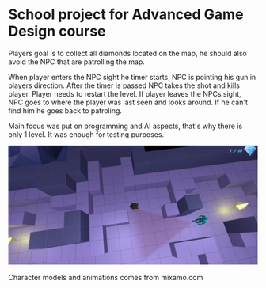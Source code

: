 # School project for Advanced Game Design course

Players goal is to collect all diamonds located on the map, he should also avoid the NPC that are patrolling the map.

When player enters the NPC sight he timer starts, NPC is pointing his gun in players direction.
After the timer is passed NPC takes the shot and kills player. Player needs to restart the level.
If player leaves the NPCs sight, NPC goes to where the player was last seen and looks around. If he can't find him he goes back to patroling. 

Main focus was put on programming and AI aspects, that's why there is only 1 level. It was enough for testing purposes.

![](Screenshot.png)

Character models and animations comes from mixamo.com
